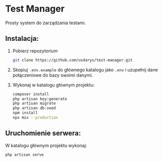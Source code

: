 # Test Manager

Prosty system do zarządzania testami.

## Instalacja:

1. Pobierz repozytorium
    ```bash
    git clone https://github.com/usdarys/test-manager.git
    ```

2. Skopiuj `.env.example` do głównego katalogu jako `.env` i uzupełnij dane połączeniowe do bazy swoimi danymi.

3. Wykonaj w katalogu głównym projektu:
    ```bash
    composer install
    php artisan key:generate
    php artisan migrate
    php artisan db:seed
    npm install
    npx mix --production
    ```

## Uruchomienie serwera:
W katalogu głównym projektu wykonaj:
```bash
php artisan serve
```